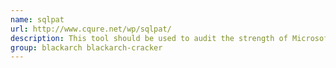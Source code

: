 ```yaml
---
name: sqlpat
url: http://www.cqure.net/wp/sqlpat/
description: This tool should be used to audit the strength of Microsoft SQL Server passwords offline.
group: blackarch blackarch-cracker
---
```

